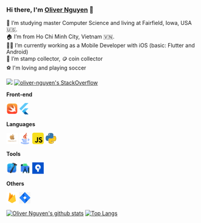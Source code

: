 ### Hi there, I'm [Oliver Nguyen](https://github.com/dereknguyen269) 👋

🪪 I’m studying master Computer Science and living at Fairfield, Iowa, USA 🇺🇸. <br/>
🏠 I’m from Ho Chi Minh City, Vietnam 🇻🇳. <br/>
👨‍💻 I’m currently working as a Mobile Developer with iOS (basic: Flutter and Android)<br/>
💌 I’m stamp collector, 🪙 coin collector <br/>
⚽️ I'm loving and playing soccer

![](https://komarev.com/ghpvc/?username=mthuong&color=green) [![oliver-nguyen's StackOverflow](https://stackoverflow-badge.vercel.app/?userID=10804130)](https://stackoverflow.com/users/10804130/oliver-nguyen)

**Front-end**

<code><img height="30" src="https://github.com/oliver-anh-nguyen/oliver-anh-nguyen/blob/main/icons/icon_swift.png"></code>
<code><img height="30" src="https://github.com/oliver-anh-nguyen/oliver-anh-nguyen/blob/main/icons/icon_flutter.png"></code>

**Languages**

<code><img height="30" src="https://github.com/oliver-anh-nguyen/oliver-anh-nguyen/blob/main/icons/icon_objC.png"></code>
<code><img height="30" src="https://github.com/oliver-anh-nguyen/oliver-anh-nguyen/blob/main/icons/icon_java.png"></code>
<code><img height="30" src="https://github.com/oliver-anh-nguyen/oliver-anh-nguyen/blob/main/icons/icon_javascript.png"></code>
<code><img height="30" src="https://github.com/oliver-anh-nguyen/oliver-anh-nguyen/blob/main/icons/icon_python.webp"></code>

**Tools**

<code><img height="30" src="https://github.com/oliver-anh-nguyen/oliver-anh-nguyen/blob/main/icons/icon_xcode.png"></code>
<code><img height="30" src="https://github.com/oliver-anh-nguyen/oliver-anh-nguyen/blob/main/icons/icon_android_studio.png"></code>
<code><img height="30" src="https://github.com/oliver-anh-nguyen/oliver-anh-nguyen/blob/main/icons/icon_sourcetree.jpg"></code>

**Others**

<code><img height="30" src="https://github.com/oliver-anh-nguyen/oliver-anh-nguyen/blob/main/icons/icon_firebase.png"></code>
<code><img height="30" src="https://github.com/oliver-anh-nguyen/oliver-anh-nguyen/blob/main/icons/icon_jira.png"></code>



[![Oliver Nguyen's github stats](https://github-readme-stats.vercel.app/api?username=oliver-anh-nguyen&show_icons=true&theme=merko)](https://github.com/oliver-anh-nguyen)
 [![Top Langs](https://github-readme-stats.vercel.app/api/top-langs/?username=oliver-anh-nguyen&layout=compact&theme=merko)](https://github.com/oliver-anh-nguyen)
